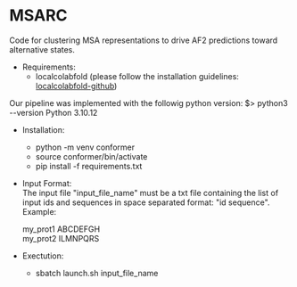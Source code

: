 # MSARC
Code for clustering MSA representations to drive AF2 predictions toward alternative states.

- Requirements: 
    - localcolabfold (please follow the installation guidelines: [localcolabfold-github](https://github.com/YoshitakaMo/localcolabfold))

Our pipeline was implemented with the followig python version:
$> python3 --version
Python 3.10.12

- Installation:
    - python -m venv conformer
    - source conformer/bin/activate
    - pip install -f requirements.txt 

- Input Format:  
    The input file "input_file_name" must be a txt file containing the list of input ids and sequences in space separated format: "id sequence".
    Example:
    
    my_prot1 ABCDEFGH  
    my_prot2 ILMNPQRS

- Exectution: 
    - sbatch launch.sh input_file_name 

